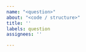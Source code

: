 ```yaml
---
name: "<question>"
about: "<code / structure>"
title: ''
labels: question
assignees: ''

---
```


<Explain the question>
